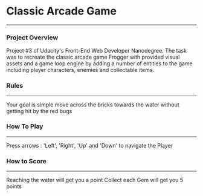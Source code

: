 # Classic Arcade Game 
---

### Project Overview

Project #3 of Udacity's Front-End Web Developer Nanodegree. The task was to recreate the classic arcade game Frogger with provided visual assets and a game loop engine by adding a number of entities to the game including player characters, enemies and collectable items.
 
### Rules
---
Your goal is simple move across the bricks towards the water without getting hit by the red bugs

### How To Play
---
Press arrows : 'Left', 'Right',  'Up' and 'Down' to navigate the Player

### How to Score
---
Reaching the water will get you a point Collect each Gem will get you 5 points


